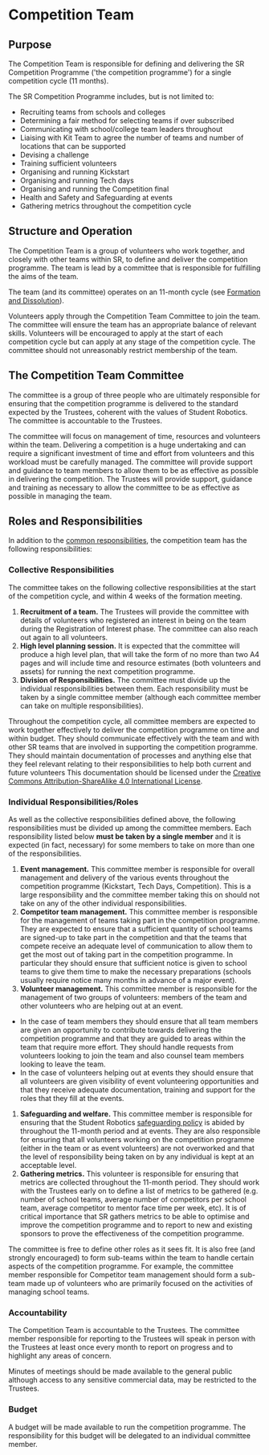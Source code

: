 # Competition Team

## Purpose

The Competition Team is responsible for defining and delivering the SR Competition Programme ('the competition programme') for a single competition cycle (11 months).

The SR Competition Programme includes, but is not limited to:

* Recruiting teams from schools and colleges
* Determining a fair method for selecting teams if over subscribed
* Communicating with school/college team leaders throughout
* Liaising with Kit Team to agree the number of teams and number of locations that can be supported
* Devising a challenge
* Training sufficient volunteers
* Organising and running Kickstart
* Organising and running Tech days
* Organising and running the Competition final
* Health and Safety and Safeguarding at events
* Gathering metrics throughout the competition cycle

## Structure and Operation

The Competition Team is a group of volunteers who work together, and closely with other teams within SR, to define and deliver the competition programme. The team is lead by a committee that is responsible for fulfilling the aims of the team.

The team (and its committee) operates on an 11-month cycle (see [Formation and Dissolution](committee-membership.md)).

Volunteers apply through the Competition Team Committee to join the team. The committee will ensure the team has an appropriate balance of relevant skills. Volunteers will be encouraged to apply at the start of each competition cycle but can apply at any stage of the competition cycle. The committee should not unreasonably restrict membership of the team.

## The Competition Team Committee

The committee is a group of three people who are ultimately responsible for ensuring that the competition programme is delivered to the standard expected by the Trustees, coherent with the values of Student Robotics. The committee is accountable to the Trustees.

The committee will focus on management of time, resources and volunteers within the team. Delivering a competition is a huge undertaking and can require a significant investment of time and effort from volunteers and this workload must be carefully managed. The committee will provide support and guidance to team members to allow them to be as effective as possible in delivering the competition. The Trustees will provide support, guidance and training as necessary to allow the committee to be as effective as possible in managing the team.

## Roles and Responsibilities

In addition to the [common responsibilities](common-responsibilities.md), the competition team has the following responsibilities:

### Collective Responsibilities

The committee takes on the following collective responsibilities at the start of the competition cycle, and within 4 weeks of the formation meeting.

1. **Recruitment of a team.** The Trustees will provide the committee with details of volunteers who registered an interest in being on the team during the Registration of Interest phase. The committee can also reach out again to all volunteers.
2. **High level planning session.** It is expected that the committee will produce a high level plan, that will take the form of no more than two A4 pages and will include time and resource estimates (both volunteers and assets) for running the next competition programme.
3. **Division of Responsibilities.** The committee must divide up the individual responsibilities between them. Each responsibility must be taken by a single committee member (although each committee member can take on multiple responsibilities).

Throughout the competition cycle, all committee members are expected to work together effectively to deliver the competition programme on time and within budget. They should communicate effectively with the team and with other SR teams that are involved in supporting the competition programme. They should maintain documentation of processes and anything else that they feel relevant relating to their responsibilities to help both current and future volunteers This documentation should be licensed under the [Creative Commons Attribution-ShareAlike 4.0 International License](https://creativecommons.org/licenses/by-sa/4.0/).

### Individual Responsibilities/Roles

As well as the collective responsibilities defined above, the following responsibilities must be divided up among the committee members. Each responsibility listed below **must be taken by a single member** and it is expected (in fact, necessary) for some members to take on more than one of the responsibilities.

1. **Event management.** This committee member is responsible for overall management and delivery of the various events throughout the competition programme (Kickstart, Tech Days, Competition). This is a large responsibility and the committee member taking this on should not take on any of the other individual responsibilities.
2. **Competitor team management.** This committee member is responsible for the management of teams taking part in the competition programme. They are expected to ensure that a sufficient quantity of school teams are signed-up to take part in the competition and that the teams that compete receive an adequate level of communication to allow them to get the most out of taking part in the competition programme. In particular they should ensure that sufficient notice is given to school teams to give them time to make the necessary preparations (schools usually require notice many months in advance of a major event).
3. **Volunteer management.** This committee member is responsible for the management of two groups of volunteers: members of the team and other volunteers who are helping out at an event.

* In the case of team members they should ensure that all team members are given an opportunity to contribute towards delivering the competition programme and that they are guided to areas within the team that require more effort. They should handle requests from volunteers looking to join the team and also counsel team members looking to leave the team.
* In the case of volunteers helping out at events they should ensure that all volunteers are given visibility of event volunteering opportunities and that they receive adequate documentation, training and support for the roles that they fill at the events.

1. **Safeguarding and welfare.** This committee member is responsible for ensuring that the Student Robotics [safeguarding policy](../about-the-charity/safeguarding.md) is abided by throughout the 11-month period and at events. They are also responsible for ensuring that all volunteers working on the competition programme (either in the team or as event volunteers) are not overworked and that the level of responsibility being taken on by any individual is kept at an acceptable level.
2. **Gathering metrics.** This volunteer is responsible for ensuring that metrics are collected throughout the 11-month period. They should work with the Trustees early on to define a list of metrics to be gathered (e.g. number of school teams, average number of competitors per school team, average competitor to mentor face time per week, etc). It is of critical importance that SR gathers metrics to be able to optimise and improve the competition programme and to report to new and existing sponsors to prove the effectiveness of the competition programme.

The committee is free to define other roles as it sees fit. It is also free (and strongly encouraged) to form sub-teams within the team to handle certain aspects of the competition programme. For example, the committee member responsible for Competitor team management should form a sub-team made up of volunteers who are primarily focused on the activities of managing school teams.

### Accountability

The Competition Team is accountable to the Trustees. The committee member responsible for reporting to the Trustees will speak in person with the Trustees at least once every month to report on progress and to highlight any areas of concern.

Minutes of meetings should be made available to the general public although access to any sensitive commercial data, may be restricted to the Trustees.

### Budget

A budget will be made available to run the competition programme. The responsibility for this budget will be delegated to an individual committee member.
